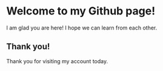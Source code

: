 # Welcome to my Github page!
I am glad you are here! I hope we can learn from each other.

## Thank you!
Thank you for visiting my account today.
